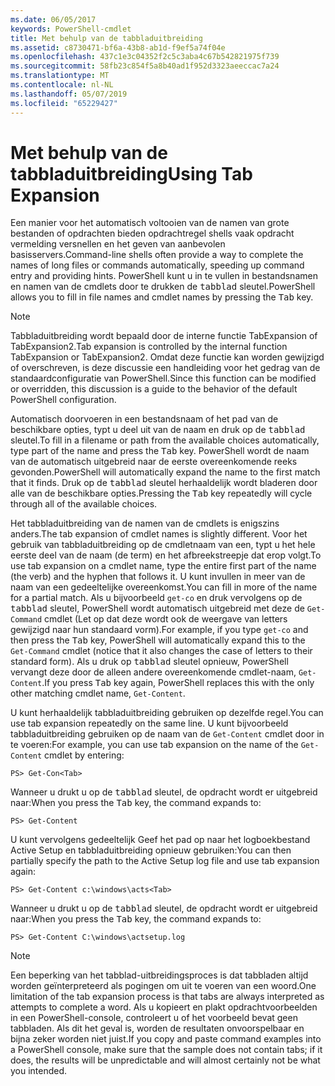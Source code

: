 ```yaml
---
ms.date: 06/05/2017
keywords: PowerShell-cmdlet
title: Met behulp van de tabbladuitbreiding
ms.assetid: c8730471-bf6a-43b8-ab1d-f9ef5a74f04e
ms.openlocfilehash: 437c1e3c04352f2c5c3aba4c67b542821975f739
ms.sourcegitcommit: 58fb23c854f5a8b40ad1f952d3323aeeccac7a24
ms.translationtype: MT
ms.contentlocale: nl-NL
ms.lasthandoff: 05/07/2019
ms.locfileid: "65229427"
---
```

# <a name="using-tab-expansion"></a><span data-ttu-id="251aa-103">Met behulp van de tabbladuitbreiding</span><span class="sxs-lookup"><span data-stu-id="251aa-103">Using Tab Expansion</span></span>

<span data-ttu-id="251aa-104">Een manier voor het automatisch voltooien van de namen van grote bestanden of opdrachten bieden opdrachtregel shells vaak opdracht vermelding versnellen en het geven van aanbevolen basisservers.</span><span class="sxs-lookup"><span data-stu-id="251aa-104">Command-line shells often provide a way to complete the names of long files or commands automatically, speeding up command entry and providing hints.</span></span> <span data-ttu-id="251aa-105">PowerShell kunt u in te vullen in bestandsnamen en namen van de cmdlets door te drukken de <kbd>tabblad</kbd> sleutel.</span><span class="sxs-lookup"><span data-stu-id="251aa-105">PowerShell allows you to fill in file names and cmdlet names by pressing the <kbd>Tab</kbd> key.</span></span>

> [!NOTE]
> <span data-ttu-id="251aa-106">Tabbladuitbreiding wordt bepaald door de interne functie TabExpansion of TabExpansion2.</span><span class="sxs-lookup"><span data-stu-id="251aa-106">Tab expansion is controlled by the internal function TabExpansion or TabExpansion2.</span></span> <span data-ttu-id="251aa-107">Omdat deze functie kan worden gewijzigd of overschreven, is deze discussie een handleiding voor het gedrag van de standaardconfiguratie van PowerShell.</span><span class="sxs-lookup"><span data-stu-id="251aa-107">Since this function can be modified or overridden, this discussion is a guide to the behavior of the default PowerShell configuration.</span></span>

<span data-ttu-id="251aa-108">Automatisch doorvoeren in een bestandsnaam of het pad van de beschikbare opties, typt u deel uit van de naam en druk op de <kbd>tabblad</kbd> sleutel.</span><span class="sxs-lookup"><span data-stu-id="251aa-108">To fill in a filename or path from the available choices automatically, type part of the name and press the <kbd>Tab</kbd> key.</span></span> <span data-ttu-id="251aa-109">PowerShell wordt de naam van de automatisch uitgebreid naar de eerste overeenkomende reeks gevonden.</span><span class="sxs-lookup"><span data-stu-id="251aa-109">PowerShell will automatically expand the name to the first match that it finds.</span></span> <span data-ttu-id="251aa-110">Druk op de <kbd>tabblad</kbd> sleutel herhaaldelijk wordt bladeren door alle van de beschikbare opties.</span><span class="sxs-lookup"><span data-stu-id="251aa-110">Pressing the <kbd>Tab</kbd> key repeatedly will cycle through all of the available choices.</span></span>

<span data-ttu-id="251aa-111">Het tabbladuitbreiding van de namen van de cmdlets is enigszins anders.</span><span class="sxs-lookup"><span data-stu-id="251aa-111">The tab expansion of cmdlet names is slightly different.</span></span> <span data-ttu-id="251aa-112">Voor het gebruik van tabbladuitbreiding op de cmdletnaam van een, typt u het hele eerste deel van de naam (de term) en het afbreekstreepje dat erop volgt.</span><span class="sxs-lookup"><span data-stu-id="251aa-112">To use tab expansion on a cmdlet name, type the entire first part of the name (the verb) and the hyphen that follows it.</span></span> <span data-ttu-id="251aa-113">U kunt invullen in meer van de naam van een gedeeltelijke overeenkomst.</span><span class="sxs-lookup"><span data-stu-id="251aa-113">You can fill in more of the name for a partial match.</span></span> <span data-ttu-id="251aa-114">Als u bijvoorbeeld `get-co` en druk vervolgens op de <kbd>tabblad</kbd> sleutel, PowerShell wordt automatisch uitgebreid met deze de `Get-Command` cmdlet (Let op dat deze wordt ook de weergave van letters gewijzigd naar hun standaard vorm).</span><span class="sxs-lookup"><span data-stu-id="251aa-114">For example, if you type `get-co` and then press the <kbd>Tab</kbd> key, PowerShell will automatically expand this to the `Get-Command` cmdlet (notice that it also changes the case of letters to their standard form).</span></span> <span data-ttu-id="251aa-115">Als u druk op <kbd>tabblad</kbd> sleutel opnieuw, PowerShell vervangt deze door de alleen andere overeenkomende cmdlet-naam, `Get-Content`.</span><span class="sxs-lookup"><span data-stu-id="251aa-115">If you press <kbd>Tab</kbd> key again, PowerShell replaces this with the only other matching cmdlet name, `Get-Content`.</span></span>

<span data-ttu-id="251aa-116">U kunt herhaaldelijk tabbladuitbreiding gebruiken op dezelfde regel.</span><span class="sxs-lookup"><span data-stu-id="251aa-116">You can use tab expansion repeatedly on the same line.</span></span> <span data-ttu-id="251aa-117">U kunt bijvoorbeeld tabbladuitbreiding gebruiken op de naam van de `Get-Content` cmdlet door in te voeren:</span><span class="sxs-lookup"><span data-stu-id="251aa-117">For example, you can use tab expansion on the name of the `Get-Content` cmdlet by entering:</span></span>

```
PS> Get-Con<Tab>
```

<span data-ttu-id="251aa-118">Wanneer u drukt u op de <kbd>tabblad</kbd> sleutel, de opdracht wordt er uitgebreid naar:</span><span class="sxs-lookup"><span data-stu-id="251aa-118">When you press the <kbd>Tab</kbd> key, the command expands to:</span></span>

```
PS> Get-Content
```

<span data-ttu-id="251aa-119">U kunt vervolgens gedeeltelijk Geef het pad op naar het logboekbestand Active Setup en tabbladuitbreiding opnieuw gebruiken:</span><span class="sxs-lookup"><span data-stu-id="251aa-119">You can then partially specify the path to the Active Setup log file and use tab expansion again:</span></span>

```
PS> Get-Content c:\windows\acts<Tab>
```

<span data-ttu-id="251aa-120">Wanneer u drukt u op de <kbd>tabblad</kbd> sleutel, de opdracht wordt er uitgebreid naar:</span><span class="sxs-lookup"><span data-stu-id="251aa-120">When you press the <kbd>Tab</kbd> key, the command expands to:</span></span>

```
PS> Get-Content C:\windows\actsetup.log
```

> [!NOTE]
> <span data-ttu-id="251aa-121">Een beperking van het tabblad-uitbreidingsproces is dat tabbladen altijd worden geïnterpreteerd als pogingen om uit te voeren van een woord.</span><span class="sxs-lookup"><span data-stu-id="251aa-121">One limitation of the tab expansion process is that tabs are always interpreted as attempts to complete a word.</span></span> <span data-ttu-id="251aa-122">Als u kopieert en plakt opdrachtvoorbeelden in een PowerShell-console, controleert u of het voorbeeld bevat geen tabbladen. Als dit het geval is, worden de resultaten onvoorspelbaar en bijna zeker worden niet juist.</span><span class="sxs-lookup"><span data-stu-id="251aa-122">If you copy and paste command examples into a PowerShell console, make sure that the sample does not contain tabs; if it does, the results will be unpredictable and will almost certainly not be what you intended.</span></span>